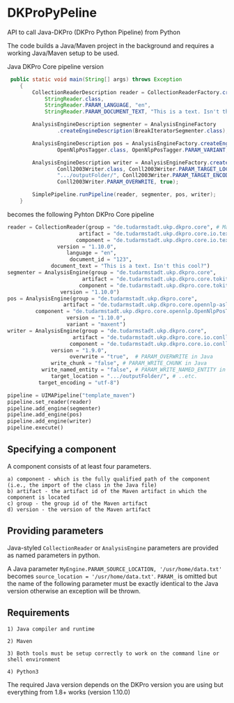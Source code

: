 # DKProPyPeline
API to call Java-DKPro (DKPro Python Pipeline) from Python

The code builds a Java/Maven project in the background and requires a working Java/Maven setup to be used.

Java DKPro Core pipeline version
```java
 public static void main(String[] args) throws Exception
    {
        CollectionReaderDescription reader = CollectionReaderFactory.createReaderDescription(
            StringReader.class, 
            StringReader.PARAM_LANGUAGE, "en",
            StringReader.PARAM_DOCUMENT_TEXT, "This is a text. Isn't this cool?");

        AnalysisEngineDescription segmenter = AnalysisEngineFactory
                .createEngineDescription(BreakIteratorSegmenter.class);

        AnalysisEngineDescription pos = AnalysisEngineFactory.createEngineDescription(
                OpenNlpPosTagger.class, OpenNlpPosTagger.PARAM_VARIANT, "maxent");

        AnalysisEngineDescription writer = AnalysisEngineFactory.createEngineDescription(
                Conll2003Writer.class, Conll2003Writer.PARAM_TARGET_LOCATION,
                ".../outputFolder/", Conll2003Writer.PARAM_TARGET_ENCODING, "utf-8",
                Conll2003Writer.PARAM_OVERWRITE, true);

        SimplePipeline.runPipeline(reader, segmenter, pos, writer);
    }
```

becomes the following Pyhton DKPro Core pipeline

```python
reader = CollectionReader(group = "de.tudarmstadt.ukp.dkpro.core", # Maven group id
                       artifact = "de.tudarmstadt.ukp.dkpro.core.io.text-asl", # Maven artifact id
                      component = "de.tudarmstadt.ukp.dkpro.core.io.text.StringReader", # Java import of class 		
		        version = "1.10.0",
	               language = "en", 
                    document_id = "123",
	          document_text = "This is a text. Isn't this cool?")
segmenter = AnalysisEngine(group = "de.tudarmstadt.ukp.dkpro.core",
                        artifact = "de.tudarmstadt.ukp.dkpro.core.tokit-asl",
                       component = "de.tudarmstadt.ukp.dkpro.core.tokit.BreakIteratorSegmenter",
		         version = "1.10.0")
pos = AnalysisEngine(group = "de.tudarmstadt.ukp.dkpro.core",
                  artifact = "de.tudarmstadt.ukp.dkpro.core.opennlp-asl",
		 component = "de.tudarmstadt.ukp.dkpro.core.opennlp.OpenNlpPosTagger", 		  
                   version = "1.10.0",
                   variant = "maxent")
writer = AnalysisEngine(group = "de.tudarmstadt.ukp.dkpro.core",
                     artifact = "de.tudarmstadt.ukp.dkpro.core.io.conll-asl",
                    component = "de.tudarmstadt.ukp.dkpro.core.io.conll.Conll2003Writer", 
		      version = "1.9.0",
                    overwrite = "true",  # PARAM_OVERWRITE in Java
	          write_chunk = "false", # PARAM_WRITE_CHUNK in Java
           write_named_entity = "false", # PARAM_WRITE_NAMED_ENTITY in Java
              target_location = ".../outputFolder/", # ..etc.
	      target_encoding = "utf-8")

pipeline = UIMAPipeline("template_maven")
pipeline.set_reader(reader)
pipeline.add_engine(segmenter)
pipeline.add_engine(pos)
pipeline.add_engine(writer)
pipeline.execute()
```

<h2>Specifying a component</h2>
A component consists of at least four parameters. 

```
a) component - which is the fully qualified path of the component (i.e., the import of the class in the Java file)
b) artifact - the artifact id of the Maven artifact in which the component is located
c) group - the group id of the Maven artifact
d) version - the version of the Maven artifact
```

<h2>Providing parameters</h2>

Java-styled `CollectionReader` or `AnalysisEngine` parameters are provided as named parameters in python. 

A Java parameter `MyEngine.PARAM_SOURCE_LOCATION, '/usr/home/data.txt'` becomes `source_location = '/usr/home/data.txt'`.
`PARAM_` is omitted but the name of the following parameter must be exactly identical to the Java version otherwise an exception will be thrown.

<h2>Requirements</h2>

```
1) Java compiler and runtime

2) Maven

3) Both tools must be setup correctly to work on the command line or shell environment

4) Python3
```

The required Java version depends on the DKPro version you are using but everything from 1.8+ works (version 1.10.0)
